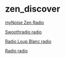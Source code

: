 # zen_discover

[myNoise Zen Radio](https://zengarden-mynoise.radioca.st/stream)

[Swoothradio radio](https://fwd.autopo.st/johnny)

[Radio Loup Blanc radio](https://listen.radioking.com/radio/483362/stream/539918)

[Radio radio](https://listen.radioking.com/radio/547757/stream/606932)

